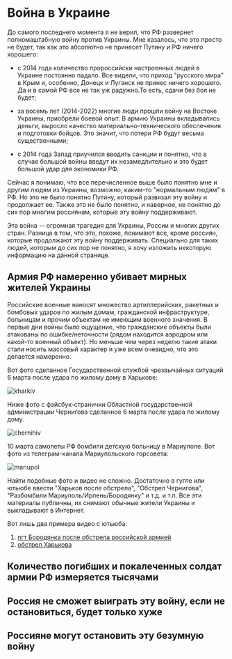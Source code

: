 # Война в Украине

До самого последнего момента я не верил, что РФ развернет полномаштабную
войну против Украины.  Мне казалось, что это просто не будет, так как это
абсолютно не принесет Путину и РФ ничего хорошего:

- с 2014 года количество пророссийски настроенных людей в Украине постоянно
падало. Все видели, что приход "русского мира" в Крым и, особенно, Донецк и
Луганск не принес ничего хорошего. Да и в самой РФ все не так уж радужно.То
есть, сдачи без боя не будет;

- за восемь лет (2014-2022) многие люди прошли войну на Востоке Украины,
приобрели боевой опыт. В армию Украины вкладывались деньги, выросло
качество материально-технического обеспечения и подготовки бойцов. Это значит, что
потери РФ будут весьма существенными;

- с 2014 года Запад приучился вводить санкции и понятно, что в случае
большой войны введут их незамедлительно и это будет большой удар для
экономики РФ.

Сейчас я понимаю, что все перечисленное выше было понятно мне и другим
людям из Украины, возможно, каким-то "нормальным людям" в РФ. Но это не
было понятно Путину, который развязал эту войну и продолжает ее. Также это
не было понятно, и наверное, не понятно до сих пор многим россиянам,
которые эту войну поддерживают.

Эта война -- огромная трагедия для Украины, России и многих других стран.
Разница в том, что это, похоже, понимают все, кроме россиян, которые
продолжают эту войну поддерживать. Специально для таких людей, которым до
сих пор не понятно, я хочу изложить некоторую информацию на данной
странице.

## Армия РФ намеренно убивает мирных жителей Украины

Российские военные наносят множество артиллерийских, ракетных и бомбовых
ударов по жилым домам, гражданской инфраструктуре, больницам и прочим
объектам не имеющим военного значения. В первые дни войны было ощущение,
что гражданские объекты были атакованы по ошибке/неточности (рядом
находится аэродром или какой-то военный объект). Но меньше чем через неделю
такие атаки стали носить массовый характер и уже всем очевидно, что это
делается намеренно.

Вот фото сделанное Государственной службой чрезвычайных ситуаций 6 марта
после удара по жилому дому в Харькове:

![kharkiv](../master/photos/DSNS_Kharkiv_2022-03-06.jpg)

Ниже фото с фэйсбук-странички Областной государственной администрации Чернигова
сделанное 6 марта после удара по жилому дому.

![chernihiv](../master/photos/FB_ODA_Chernihiv_2022-03-06.jpg)

10 марта самолеты РФ бомбили детскую больницу в Мариуполе. Вот фото из телеграм-канала
Мариупольского горсовета:

![mariupol](../master/photos/Telegram_ODA_Mariupol_2022-03-10.jpg)

Найти подобные фото и видео не сложно. Достаточно в гугле или ютьюбе ввести
"Харьков после обстрела", "Обстрел Чернигова", "Разбомбили
Мариуполь/Ирпень/Бородянку" и т.д. и т.п. Все эти материалы публичны, их
снимают обычные жители Украины и выкладывают в Интернет.

Вот лишь два примера видео с ютьюба:
1. [пгт Бородянка после обстрела российской армией](https://www.youtube.com/watch?v=XhFJqscApWw)
2. [обстрел Харькова](https://www.youtube.com/watch?v=1hltcdpHD0w)

## Количество погибших и покалеченных солдат армии РФ измеряется тысячами

## Россия не сможет выиграть эту войну, если не остановиться, будет только хуже

## Россияне могут остановить эту безумную войну

